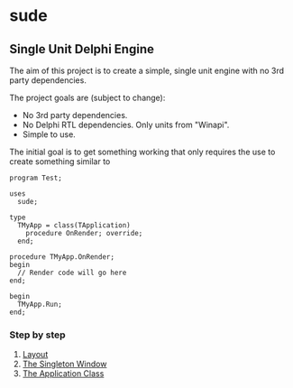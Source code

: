 # sude
## Single Unit Delphi Engine

The aim of this project is to create a simple, single unit engine with no 3rd party dependencies.

The project goals are (subject to change):

* No 3rd party dependencies.
* No Delphi RTL dependencies. Only units from "Winapi".
* Simple to use.

The initial goal is to get something working that only requires the use to create something similar to

```delphi
program Test;

uses
  sude;

type
  TMyApp = class(TApplication)
    procedure OnRender; override;
  end;

procedure TMyApp.OnRender;
begin
  // Render code will go here
end;

begin
  TMyApp.Run;
end;
```

### Step by step

1. [Layout](1-Layout.md)
2. [The Singleton Window](2-TheSingletonWindow.md)
3. [The Application Class](3-TheApplicationClass.md)



